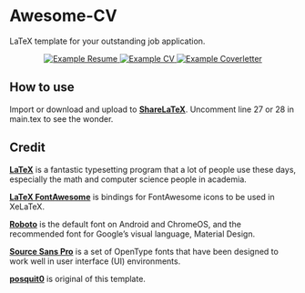 # Awesome-CV
LaTeX template for your outstanding job application.

<div align="center">
  <a href="https://raw.githubusercontent.com/fathurmh/Awesome-CV-Fathur/master/examples/Resume.pdf">
    <img alt="Example Resume" src="https://img.shields.io/badge/resume-pdf-green.svg" />
  </a>
  <a href="https://raw.githubusercontent.com/fathurmh/Awesome-CV-Fathur/master/examples/CV.pdf">
    <img alt="Example CV" src="https://img.shields.io/badge/cv-pdf-green.svg" />
  </a>
  <a href="https://raw.githubusercontent.com/fathurmh/Awesome-CV-Fathur/master/examples/CoverLetter.pdf">
    <img alt="Example Coverletter" src="https://img.shields.io/badge/coverletter-pdf-green.svg" />
  </a>
</div>

## How to use
Import or download and upload to [**ShareLaTeX**](https://www.sharelatex.com).
Uncomment line 27 or 28 in main.tex to see the wonder.

## Credit

[**LaTeX**](http://www.latex-project.org) is a fantastic typesetting program that a lot of people use these days, especially the math and computer science people in academia.

[**LaTeX FontAwesome**](https://github.com/furl/latex-fontawesome) is bindings for FontAwesome icons to be used in XeLaTeX.

[**Roboto**](https://github.com/google/roboto) is the default font on Android and ChromeOS, and the recommended font for Google’s visual language, Material Design.

[**Source Sans Pro**](https://github.com/adobe-fonts/source-sans-pro) is a set of OpenType fonts that have been designed to work well in user interface (UI) environments.

[**posquit0**](https://github.com/posquit0/Awesome-CV) is original of this template.
